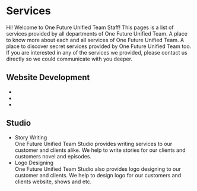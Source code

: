 <h1>Services</h1>
<p>Hi! Welcome to One Future Unified Team Staff! This pages is a list of services provided by all departments of One Future Unified Team. A place to know more about each and all services of One Future Unified Team. A place to discover secret services provided by One Future Unified Team too. If you are interested in any of the services we provided, please contact us directly so we could communicate with you deeper.</p>

<h2>Website Development</h2>
<ul style="text-align:left;">
  <li></li>
  <li></li>
  <li></li>
</ul>

<h2>Studio</h2>
<ul style="text-align:left;">
  <li>Story Writing<br>One Future Unified Team Studio provides writing services to our customer and clients alike. We help to write stories for our clients and customers novel and episodes.</li>
  <li>Logo Designing<br>One Future Unified Team Studio also provides logo designing to our customer and clients. We help to design logo for our customers and clients website, shows and etc.</li>
</ul>
